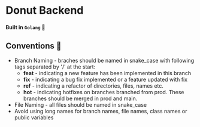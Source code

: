 # Donut Backend
#### Built in ```Golang``` 🚀

## Conventions 🤌
* Branch Naming - braches should be named in snake_case with following tags separated by '/' at the start:
  * **feat** - indicating a new feature has been implemented in this branch
  * **fix** - indicating a bug fix implemented or a feature updated with fix
  * **ref** - indicating a refactor of directories, files, names etc.
  * **hot** - indicating hotfixes on branches branched from prod. These branches should be merged in prod and main.
* File Naming - all files should be named in snake_case
* Avoid using long names for branch names, file names, class names or public variables
